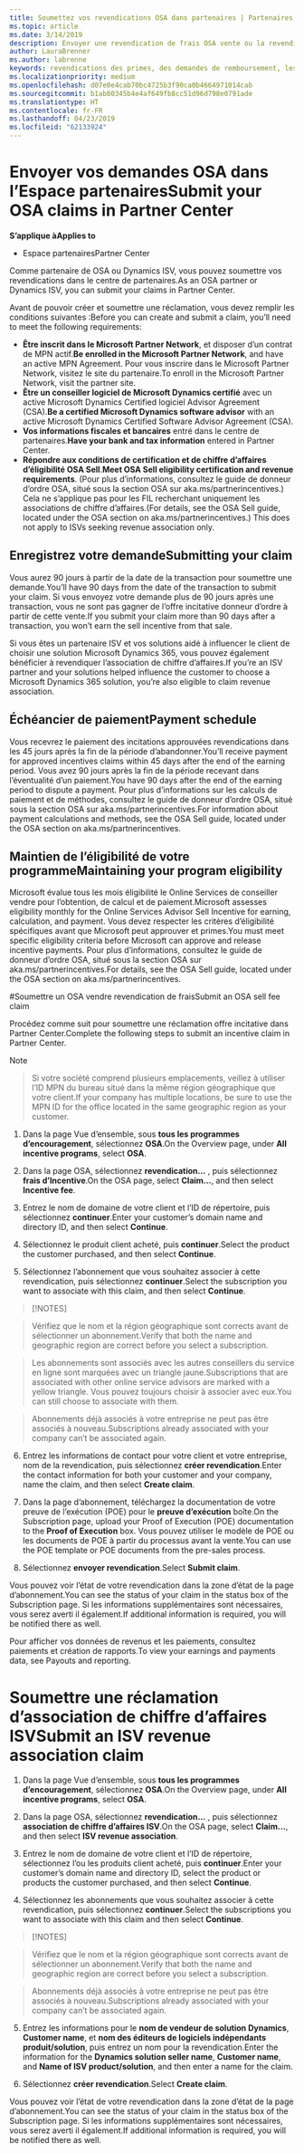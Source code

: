 ```yaml
---
title: Soumettez vos revendications OSA dans partenaires | Partenaires
ms.topic: article
ms.date: 3/14/2019
description: Envoyer une revendication de frais OSA vente ou la revendication d’association ISV chiffre d’affaires
author: LauraBrenner
ms.author: labrenne
keywords: revendications des primes, des demandes de remboursement, les fonds OSA, ISV, association de chiffre d’affaires
ms.localizationpriority: medium
ms.openlocfilehash: d07e0e4cab70bc4725b3f90ca0b4664971014cab
ms.sourcegitcommit: b1ab80345b4e4af649fb8cc51d96d798e0791ade
ms.translationtype: HT
ms.contentlocale: fr-FR
ms.lasthandoff: 04/23/2019
ms.locfileid: "62133924"
---
```

# <a name="submit-your-osa-claims-in-partner-center"></a><span data-ttu-id="23af7-104">Envoyer vos demandes OSA dans l’Espace partenaires</span><span class="sxs-lookup"><span data-stu-id="23af7-104">Submit your OSA claims in Partner Center</span></span>

<span data-ttu-id="23af7-105">**S’applique à**</span><span class="sxs-lookup"><span data-stu-id="23af7-105">**Applies to**</span></span>

-  <span data-ttu-id="23af7-106">Espace partenaires</span><span class="sxs-lookup"><span data-stu-id="23af7-106">Partner Center</span></span>

<span data-ttu-id="23af7-107">Comme partenaire de OSA ou Dynamics ISV, vous pouvez soumettre vos revendications dans le centre de partenaires.</span><span class="sxs-lookup"><span data-stu-id="23af7-107">As an OSA partner or Dynamics ISV, you can submit your claims in Partner Center.</span></span> 

<span data-ttu-id="23af7-108">Avant de pouvoir créer et soumettre une réclamation, vous devez remplir les conditions suivantes :</span><span class="sxs-lookup"><span data-stu-id="23af7-108">Before you can create and submit a claim, you’ll need to meet the following requirements:</span></span> 
-   <span data-ttu-id="23af7-109">**Être inscrit dans le Microsoft Partner Network**, et disposer d’un contrat de MPN actif.</span><span class="sxs-lookup"><span data-stu-id="23af7-109">**Be enrolled in the Microsoft Partner Network**, and have an active MPN Agreement.</span></span> <span data-ttu-id="23af7-110">Pour vous inscrire dans le Microsoft Partner Network, visitez le site du partenaire.</span><span class="sxs-lookup"><span data-stu-id="23af7-110">To enroll in the Microsoft Partner Network, visit the partner site.</span></span> 
-   <span data-ttu-id="23af7-111">**Être un conseiller logiciel de Microsoft Dynamics certifié** avec un active Microsoft Dynamics Certified logiciel Advisor Agreement (CSA).</span><span class="sxs-lookup"><span data-stu-id="23af7-111">**Be a certified Microsoft Dynamics software advisor** with an active Microsoft Dynamics Certified Software Advisor Agreement (CSA).</span></span> 
-   <span data-ttu-id="23af7-112">**Vos informations fiscales et bancaires** entré dans le centre de partenaires.</span><span class="sxs-lookup"><span data-stu-id="23af7-112">**Have your bank and tax information** entered in Partner Center.</span></span> 
-   <span data-ttu-id="23af7-113">**Répondre aux conditions de certification et de chiffre d’affaires d’éligibilité OSA Sell**.</span><span class="sxs-lookup"><span data-stu-id="23af7-113">**Meet OSA Sell eligibility certification and revenue requirements**.</span></span> <span data-ttu-id="23af7-114">(Pour plus d’informations, consultez le guide de donneur d’ordre OSA, situé sous la section OSA sur aka.ms/partnerincentives.) Cela ne s’applique pas pour les FIL recherchant uniquement les associations de chiffre d’affaires.</span><span class="sxs-lookup"><span data-stu-id="23af7-114">(For details, see the OSA Sell guide, located under the OSA section on aka.ms/partnerincentives.) This does not apply to ISVs seeking revenue association only.</span></span> 

## <a name="submitting-your-claim"></a><span data-ttu-id="23af7-115">Enregistrez votre demande</span><span class="sxs-lookup"><span data-stu-id="23af7-115">Submitting your claim</span></span>

<span data-ttu-id="23af7-116">Vous aurez 90 jours à partir de la date de la transaction pour soumettre une demande.</span><span class="sxs-lookup"><span data-stu-id="23af7-116">You’ll have 90 days from the date of the transaction to submit your claim.</span></span> <span data-ttu-id="23af7-117">Si vous envoyez votre demande plus de 90 jours après une transaction, vous ne sont pas gagner de l’offre incitative donneur d’ordre à partir de cette vente.</span><span class="sxs-lookup"><span data-stu-id="23af7-117">If you submit your claim more than 90 days after a transaction, you won’t earn the sell incentive from that sale.</span></span> 

<span data-ttu-id="23af7-118">Si vous êtes un partenaire ISV et vos solutions aidé à influencer le client de choisir une solution Microsoft Dynamics 365, vous pouvez également bénéficier à revendiquer l’association de chiffre d’affaires.</span><span class="sxs-lookup"><span data-stu-id="23af7-118">If you’re an ISV partner and your solutions helped influence the customer to choose a Microsoft Dynamics 365 solution, you’re also eligible to claim revenue association.</span></span>   

## <a name="payment-schedule"></a><span data-ttu-id="23af7-119">Échéancier de paiement</span><span class="sxs-lookup"><span data-stu-id="23af7-119">Payment schedule</span></span>

<span data-ttu-id="23af7-120">Vous recevrez le paiement des incitations approuvées revendications dans les 45 jours après la fin de la période d’abandonner.</span><span class="sxs-lookup"><span data-stu-id="23af7-120">You’ll receive payment for approved incentives claims within 45 days after the end of the earning period.</span></span> <span data-ttu-id="23af7-121">Vous avez 90 jours après la fin de la période recevant dans l’éventualité d’un paiement.</span><span class="sxs-lookup"><span data-stu-id="23af7-121">You have 90 days after the end of the earning period to dispute a payment.</span></span> <span data-ttu-id="23af7-122">Pour plus d’informations sur les calculs de paiement et de méthodes, consultez le guide de donneur d’ordre OSA, situé sous la section OSA sur aka.ms/partnerincentives.</span><span class="sxs-lookup"><span data-stu-id="23af7-122">For information about payment calculations and methods, see the OSA Sell guide, located under the OSA section on aka.ms/partnerincentives.</span></span>

## <a name="maintaining-your-program-eligibility"></a><span data-ttu-id="23af7-123">Maintien de l’éligibilité de votre programme</span><span class="sxs-lookup"><span data-stu-id="23af7-123">Maintaining your program eligibility</span></span>

<span data-ttu-id="23af7-124">Microsoft évalue tous les mois éligibilité le Online Services de conseiller vendre pour l’obtention, de calcul et de paiement.</span><span class="sxs-lookup"><span data-stu-id="23af7-124">Microsoft assesses eligibility monthly for the Online Services Advisor Sell Incentive for earning, calculation, and payment.</span></span> <span data-ttu-id="23af7-125">Vous devez respecter les critères d’éligibilité spécifiques avant que Microsoft peut approuver et primes.</span><span class="sxs-lookup"><span data-stu-id="23af7-125">You must meet specific eligibility criteria before Microsoft can approve and release incentive payments.</span></span> <span data-ttu-id="23af7-126">Pour plus d’informations, consultez le guide de donneur d’ordre OSA, situé sous la section OSA sur aka.ms/partnerincentives.</span><span class="sxs-lookup"><span data-stu-id="23af7-126">For details, see the OSA Sell guide, located under the OSA section on aka.ms/partnerincentives.</span></span>

#<a name="submit-an-osa-sell-fee-claim"></a><span data-ttu-id="23af7-127">Soumettre un OSA vendre revendication de frais</span><span class="sxs-lookup"><span data-stu-id="23af7-127">Submit an OSA sell fee claim</span></span>

<span data-ttu-id="23af7-128">Procédez comme suit pour soumettre une réclamation offre incitative dans Partner Center.</span><span class="sxs-lookup"><span data-stu-id="23af7-128">Complete the following steps to submit an incentive claim in Partner Center.</span></span>  

>[!NOTE]

><span data-ttu-id="23af7-129">Si votre société comprend plusieurs emplacements, veillez à utiliser l’ID MPN du bureau situé dans la même région géographique que votre client.</span><span class="sxs-lookup"><span data-stu-id="23af7-129">If your company has multiple locations, be sure to use the MPN ID for the office located in the same geographic region as your customer.</span></span> 

1.  <span data-ttu-id="23af7-130">Dans la page Vue d’ensemble, sous **tous les programmes d’encouragement**, sélectionnez **OSA**.</span><span class="sxs-lookup"><span data-stu-id="23af7-130">On the Overview page, under **All incentive programs**, select **OSA**.</span></span>

2.  <span data-ttu-id="23af7-131">Dans la page OSA, sélectionnez **revendication...** , puis sélectionnez **frais d’Incentive**.</span><span class="sxs-lookup"><span data-stu-id="23af7-131">On the OSA page, select **Claim…**, and then select **Incentive fee**.</span></span>

3.  <span data-ttu-id="23af7-132">Entrez le nom de domaine de votre client et l’ID de répertoire, puis sélectionnez **continuer**.</span><span class="sxs-lookup"><span data-stu-id="23af7-132">Enter your customer’s domain name and directory ID, and then select **Continue**.</span></span> 

4.  <span data-ttu-id="23af7-133">Sélectionnez le produit client acheté, puis **continuer**.</span><span class="sxs-lookup"><span data-stu-id="23af7-133">Select the product the customer purchased, and then select **Continue**.</span></span> 

5.  <span data-ttu-id="23af7-134">Sélectionnez l’abonnement que vous souhaitez associer à cette revendication, puis sélectionnez **continuer**.</span><span class="sxs-lookup"><span data-stu-id="23af7-134">Select the subscription you want to associate with this claim, and then select **Continue**.</span></span>

>[!NOTES]

><span data-ttu-id="23af7-136">Vérifiez que le nom et la région géographique sont corrects avant de sélectionner un abonnement.</span><span class="sxs-lookup"><span data-stu-id="23af7-136">Verify that both the name and geographic region are correct before you select a subscription.</span></span> 

><span data-ttu-id="23af7-137">Les abonnements sont associés avec les autres conseillers du service en ligne sont marquées avec un triangle jaune.</span><span class="sxs-lookup"><span data-stu-id="23af7-137">Subscriptions that are associated with other online service advisors are marked with a yellow triangle.</span></span> <span data-ttu-id="23af7-138">Vous pouvez toujours choisir à associer avec eux.</span><span class="sxs-lookup"><span data-stu-id="23af7-138">You can still choose to associate with them.</span></span> 

><span data-ttu-id="23af7-139">Abonnements déjà associés à votre entreprise ne peut pas être associés à nouveau.</span><span class="sxs-lookup"><span data-stu-id="23af7-139">Subscriptions already associated with your company can’t be associated again.</span></span>  

6.  <span data-ttu-id="23af7-140">Entrez les informations de contact pour votre client et votre entreprise, nom de la revendication, puis sélectionnez **créer revendication**.</span><span class="sxs-lookup"><span data-stu-id="23af7-140">Enter the contact information for both your customer and your company, name the claim, and then select **Create claim**.</span></span> 

7.  <span data-ttu-id="23af7-141">Dans la page d’abonnement, téléchargez la documentation de votre preuve de l’exécution (POE) pour le **preuve d’exécution** boîte.</span><span class="sxs-lookup"><span data-stu-id="23af7-141">On the Subscription page, upload your Proof of Execution (POE) documentation to the **Proof of Execution** box.</span></span> <span data-ttu-id="23af7-142">Vous pouvez utiliser le modèle de POE ou les documents de POE à partir du processus avant la vente.</span><span class="sxs-lookup"><span data-stu-id="23af7-142">You can use the POE template or POE documents from the pre-sales process.</span></span> 

8.  <span data-ttu-id="23af7-143">Sélectionnez **envoyer revendication**.</span><span class="sxs-lookup"><span data-stu-id="23af7-143">Select **Submit claim**.</span></span>    

<span data-ttu-id="23af7-144">Vous pouvez voir l’état de votre revendication dans la zone d’état de la page d’abonnement.</span><span class="sxs-lookup"><span data-stu-id="23af7-144">You can see the status of your claim in the status box of the Subscription page.</span></span> <span data-ttu-id="23af7-145">Si les informations supplémentaires sont nécessaires, vous serez averti il également.</span><span class="sxs-lookup"><span data-stu-id="23af7-145">If additional information is required, you will be notified there as well.</span></span>

<span data-ttu-id="23af7-146">Pour afficher vos données de revenus et les paiements, consultez paiements et création de rapports.</span><span class="sxs-lookup"><span data-stu-id="23af7-146">To view your earnings and payments data, see Payouts and reporting.</span></span> 
 
# <a name="submit-an-isv-revenue-association-claim"></a><span data-ttu-id="23af7-147">Soumettre une réclamation d’association de chiffre d’affaires ISV</span><span class="sxs-lookup"><span data-stu-id="23af7-147">Submit an ISV revenue association claim</span></span>

1.  <span data-ttu-id="23af7-148">Dans la page Vue d’ensemble, sous **tous les programmes d’encouragement**, sélectionnez **OSA**.</span><span class="sxs-lookup"><span data-stu-id="23af7-148">On the Overview page, under **All incentive programs**, select **OSA**.</span></span>

2.  <span data-ttu-id="23af7-149">Dans la page OSA, sélectionnez **revendication...** , puis sélectionnez **association de chiffre d’affaires ISV**.</span><span class="sxs-lookup"><span data-stu-id="23af7-149">On the OSA page, select **Claim…**, and then select **ISV revenue association**.</span></span>

3.  <span data-ttu-id="23af7-150">Entrez le nom de domaine de votre client et l’ID de répertoire, sélectionnez l’ou les produits client acheté, puis **continuer**.</span><span class="sxs-lookup"><span data-stu-id="23af7-150">Enter your customer’s domain name and directory ID, select the product or products the customer purchased, and then select **Continue**.</span></span> 

4.  <span data-ttu-id="23af7-151">Sélectionnez les abonnements que vous souhaitez associer à cette revendication, puis sélectionnez **continuer**.</span><span class="sxs-lookup"><span data-stu-id="23af7-151">Select the subscriptions you want to associate with this claim and then select **Continue**.</span></span>

>[!NOTES]

><span data-ttu-id="23af7-153">Vérifiez que le nom et la région géographique sont corrects avant de sélectionner un abonnement.</span><span class="sxs-lookup"><span data-stu-id="23af7-153">Verify that both the name and geographic region are correct before you select a subscription.</span></span> 

><span data-ttu-id="23af7-154">Abonnements déjà associés à votre entreprise ne peut pas être associés à nouveau.</span><span class="sxs-lookup"><span data-stu-id="23af7-154">Subscriptions already associated with your company can’t be associated again.</span></span>  

5.  <span data-ttu-id="23af7-155">Entrez les informations pour le **nom de vendeur de solution Dynamics**, **Customer name**, et **nom des éditeurs de logiciels indépendants produit/solution**, puis entrez un nom pour la revendication.</span><span class="sxs-lookup"><span data-stu-id="23af7-155">Enter the information for the **Dynamics solution seller name**, **Customer name**, and **Name of ISV product/solution**, and then enter a name for the claim.</span></span> 

6.  <span data-ttu-id="23af7-156">Sélectionnez **créer revendication**.</span><span class="sxs-lookup"><span data-stu-id="23af7-156">Select **Create claim**.</span></span> 

<span data-ttu-id="23af7-157">Vous pouvez voir l’état de votre revendication dans la zone d’état de la page d’abonnement.</span><span class="sxs-lookup"><span data-stu-id="23af7-157">You can see the status of your claim in the status box of the Subscription page.</span></span> <span data-ttu-id="23af7-158">Si les informations supplémentaires sont nécessaires, vous serez averti il également.</span><span class="sxs-lookup"><span data-stu-id="23af7-158">If additional information is required, you will be notified there as well.</span></span>
